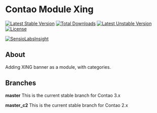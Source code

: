 Contao Module Xing
==================

[![Latest Stable Version](https://poser.pugx.org/bugbuster/contao-xing/v/stable.svg)](https://packagist.org/packages/bugbuster/contao-xing) [![Total Downloads](https://poser.pugx.org/bugbuster/contao-xing/downloads.svg)](https://packagist.org/packages/bugbuster/contao-xing) [![Latest Unstable Version](https://poser.pugx.org/bugbuster/contao-xing/v/unstable.svg)](https://packagist.org/packages/bugbuster/contao-xing) [![License](https://poser.pugx.org/bugbuster/contao-xing/license.svg)](https://packagist.org/packages/bugbuster/contao-xing)

[![SensioLabsInsight](https://insight.sensiolabs.com/projects/65d655e9-4637-4f7a-8a5d-0b1828e41d24/small.png)](https://insight.sensiolabs.com/projects/65d655e9-4637-4f7a-8a5d-0b1828e41d24)

## About
Adding XING banner as a module, with categories.

## Branches

**master** This is the current stable branch for Contao 3.x

**master_c2** This is the current stable branch for Contao 2.x
